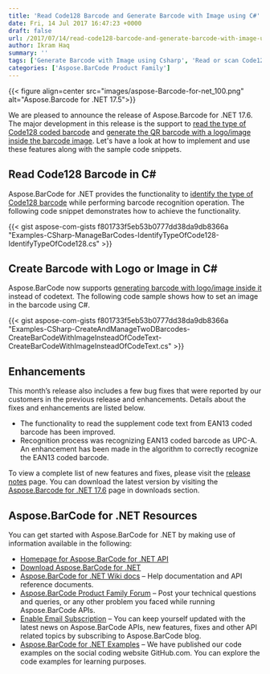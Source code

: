 ```yaml
---
title: 'Read Code128 Barcode and Generate Barcode with Image using C#'
date: Fri, 14 Jul 2017 16:47:23 +0000
draft: false
url: /2017/07/14/read-code128-barcode-and-generate-barcode-with-image-using-csharp/
author: Ikram Haq
summary: ''
tags: ['Generate Barcode with Image using Csharp', 'Read or scan Code128 barcode']
categories: ['Aspose.BarCode Product Family']
---
```




{{< figure align=center src="images/aspose-Barcode-for-net_100.png" alt="Aspose.Barcode for .NET 17.5">}}


We are pleased to announce the release of Aspose.Barcode for .NET 17.6. The major development in this release is the support to [read the type of Code128 coded barcode][1] and [generate the QR barcode with a logo/image inside the barcode image][2]. Let's have a look at how to implement and use these features along with the sample code snippets.

## Read Code128 Barcode in C#

Aspose.BarCode for .NET provides the functionality to [identify the type of Code128 barcode][3] while performing barcode recognition operation. The following code snippet demonstrates how to achieve the functionality.

{{< gist aspose-com-gists f801733f5eb53b0777dd38da9db8366a "Examples-CSharp-ManageBarCodes-IdentifyTypeOfCode128-IdentifyTypeOfCode128.cs" >}}

## Create Barcode with Logo or Image in C#

Aspose.BarCode now supports [generating barcode with logo/image inside it][4] instead of codetext. The following code sample shows how to set an image in the barcode using C#.

{{< gist aspose-com-gists f801733f5eb53b0777dd38da9db8366a "Examples-CSharp-CreateAndManageTwoDBarcodes-CreateBarCodeWithImageInsteadOfCodeText-CreateBarCodeWithImageInsteadOfCodeText.cs" >}}

## Enhancements

This month’s release also includes a few bug fixes that were reported by our customers in the previous release and enhancements. Details about the fixes and enhancements are listed below.

*   The functionality to read the supplement code text from EAN13 coded barcode has been improved.
*   Recognition process was recognizing EAN13 coded barcode as UPC-A. An enhancement has been made in the algorithm to correctly recognize the EAN13 coded barcode.

To view a complete list of new features and fixes, please visit the [release notes][5] page. You can download the latest version by visiting the [Aspose.Barcode for .NET 17.6][6] page in downloads section.

## Aspose.BarCode for .NET Resources

You can get started with Aspose.BarCode for .NET by making use of information available in the following:

*   [Homepage for Aspose.BarCode for .NET API][7]
*   [Download Aspose.BarCode for .NET][8]
*   [Aspose.BarCode for .NET Wiki docs][9] – Help documentation and API reference documents.
*   [Aspose.BarCode Product Family Forum][10] – Post your technical questions and queries, or any other problem you faced while running Aspose.BarCode APIs.
*   [Enable Email Subscription][11] – You can keep yourself updated with the latest news on Aspose.BarCode APIs, new features, fixes and other API related topics by subscribing to Aspose.BarCode blog.
*   [Aspose.BarCode for .NET Examples][12] – We have published our code examples on the social coding website GitHub.com. You can explore the code examples for learning purposes.




[1]: https://docs.aspose.com/display/barcodenet/Use+Checksum+and+Supplement+Data#UseChecksumandSupplementData-IdentifyTheTypeofCode128CodedBarcode
[2]: https://docs.aspose.com/display/barcodenet/Barcode+with+Image+In+Place+of+Codetext
[3]: https://docs.aspose.com/display/barcodenet/Use+Checksum+and+Supplement+Data#UseChecksumandSupplementData-IdentifyTheTypeofCode128CodedBarcode
[4]: https://docs.aspose.com/display/barcodenet/Barcode+with+Image+In+Place+of+Codetext
[5]: https://docs.aspose.com/display/barcodenet/Aspose.BarCode+for+.NET+17.6+Release+Notes
[6]: http://downloads.aspose.com/barcode/net
[7]: https://products.aspose.com/barcode/net
[8]: https://downloads.aspose.com/barcode/net
[9]: https://docs.aspose.com/display/barcodenet/Home
[10]: https://forum.aspose.com/c/barcode
[11]: https://blog.aspose.com/
[12]: https://github.com/aspose-barcode/Aspose.BarCode-for-.NET




